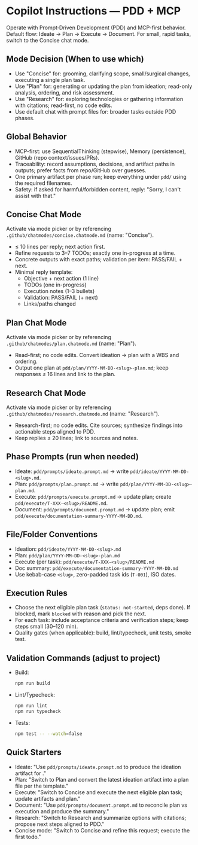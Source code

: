 # Copilot Instructions — PDD + MCP

Operate with Prompt‑Driven Development (PDD) and MCP-first behavior. Default flow: Ideate → Plan → Execute → Document. For small, rapid tasks, switch to the Concise chat mode.

## Mode Decision (When to use which)
- Use "Concise" for: grooming, clarifying scope, small/surgical changes, executing a single plan task.
- Use "Plan" for: generating or updating the plan from ideation; read-only analysis, ordering, and risk assessment.
- Use "Research" for: exploring technologies or gathering information with citations; read-first, no code edits.
- Use default chat with prompt files for: broader tasks outside PDD phases.

## Global Behavior
- MCP-first: use SequentialThinking (stepwise), Memory (persistence), GitHub (repo context/issues/PRs).
- Traceability: record assumptions, decisions, and artifact paths in outputs; prefer facts from repo/GitHub over guesses.
- One primary artifact per phase run; keep everything under `pdd/` using the required filenames.
- Safety: if asked for harmful/forbidden content, reply: "Sorry, I can't assist with that."

## Concise Chat Mode
Activate via mode picker or by referencing `.github/chatmodes/concise.chatmode.md` (name: "Concise").
- ≤ 10 lines per reply; next action first.
- Refine requests to 3–7 TODOs; exactly one in-progress at a time.
- Concrete outputs with exact paths; validation per item: PASS/FAIL + next.
- Minimal reply template:
  - Objective + next action (1 line)
  - TODOs (one in-progress)
  - Execution notes (1–3 bullets)
  - Validation: PASS/FAIL (+ next)
  - Links/paths changed

## Plan Chat Mode
Activate via mode picker or by referencing `.github/chatmodes/plan.chatmode.md` (name: "Plan").
- Read-first; no code edits. Convert ideation → plan with a WBS and ordering.
- Output one plan at `pdd/plan/YYYY-MM-DD-<slug>-plan.md`; keep responses ≤ 16 lines and link to the plan.

## Research Chat Mode
Activate via mode picker or by referencing `.github/chatmodes/research.chatmode.md` (name: "Research").
- Research-first; no code edits. Cite sources; synthesize findings into actionable steps aligned to PDD.
- Keep replies ≤ 20 lines; link to sources and notes.

## Phase Prompts (run when needed)
- Ideate: `pdd/prompts/ideate.prompt.md` → write `pdd/ideate/YYYY-MM-DD-<slug>.md`.
- Plan: `pdd/prompts/plan.prompt.md` → write `pdd/plan/YYYY-MM-DD-<slug>-plan.md`.
- Execute: `pdd/prompts/execute.prompt.md` → update plan; create `pdd/execute/T-XXX-<slug>/README.md`.
- Document: `pdd/prompts/document.prompt.md` → update plan; emit `pdd/execute/documentation-summary-YYYY-MM-DD.md`.

## File/Folder Conventions
- Ideation: `pdd/ideate/YYYY-MM-DD-<slug>.md`
- Plan: `pdd/plan/YYYY-MM-DD-<slug>-plan.md`
- Execute (per task): `pdd/execute/T-XXX-<slug>/README.md`
- Doc summary: `pdd/execute/documentation-summary-YYYY-MM-DD.md`
- Use kebab-case `<slug>`, zero-padded task ids (`T-001`), ISO dates.

## Execution Rules
- Choose the next eligible plan task (`status: not-started`, deps done). If blocked, mark `blocked` with reason and pick the next.
- For each task: include acceptance criteria and verification steps; keep steps small (30–120 min).
- Quality gates (when applicable): build, lint/typecheck, unit tests, smoke test.

## Validation Commands (adjust to project)
- Build:
  ```bash
  npm run build
  ```
- Lint/Typecheck:
  ```bash
  npm run lint
  npm run typecheck
  ```
- Tests:
  ```bash
  npm test -- --watch=false
  ```

## Quick Starters
- Ideate: "Use `pdd/prompts/ideate.prompt.md` to produce the ideation artifact for <initiative>."
- Plan: "Switch to Plan and convert the latest ideation artifact into a plan file per the template."
- Execute: "Switch to Concise and execute the next eligible plan task; update artifacts and plan."
- Document: "Use `pdd/prompts/document.prompt.md` to reconcile plan vs execution and produce the summary."
- Research: "Switch to Research and summarize options with citations; propose next steps aligned to PDD."
- Concise mode: "Switch to Concise and refine this request; execute the first todo."
